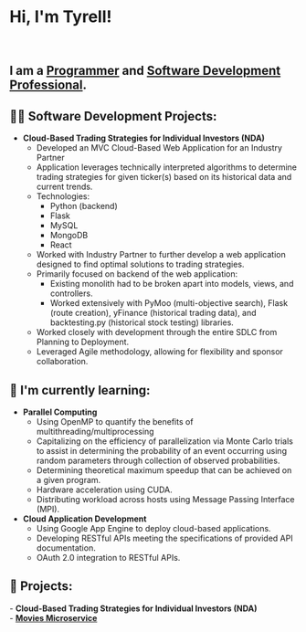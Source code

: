 <h1>Hi, I'm Tyrell!</h1><br/>

<h2>I am a <a href="https://github.com/veedubb">Programmer</a> and <a href="https://www.linkedin.com/in/tverley/">Software Development Professional</a>.

<h2>👨‍💻 Software Development Projects:</h2>

- <b>Cloud-Based Trading Strategies for Individual Investors (NDA)</b>
  - Developed an MVC Cloud-Based Web Application for an Industry Partner
  - Application leverages technically interpreted algorithms to determine trading strategies for given ticker(s) based on its historical data and current trends.
  - Technologies:
    - Python (backend)
    - Flask
    - MySQL
    - MongoDB
    - React
  - Worked with Industry Partner to further develop a web application designed to find optimal solutions to trading strategies.
  - Primarily focused on backend of the web application:
    - Existing monolith had to be broken apart into models, views, and controllers.
    - Worked extensively with PyMoo (multi-objective search), Flask (route creation), yFinance (historical trading data), and backtesting.py (historical stock testing) libraries.
  - Worked closely with development through the entire SDLC from Planning to Deployment.
  - Leveraged Agile methodology, allowing for flexibility and sponsor collaboration.

<h2>📖 I'm currently learning:</h2>

- <b>Parallel Computing</b>
  - Using OpenMP to quantify the benefits of multithreading/multiprocessing
  - Capitalizing on the efficiency of parallelization via Monte Carlo trials to assist in determining the probability of an event occurring using random parameters through collection of observed probabilities.
  - Determining theoretical maximum speedup that can be achieved on a given program.
  - Hardware acceleration using CUDA.
  - Distributing workload across hosts using Message Passing Interface (MPI).
- <b>Cloud Application Development</b>
  - Using Google App Engine to deploy cloud-based applications.
  - Developing RESTful APIs meeting the specifications of provided API documentation.
  - OAuth 2.0 integration to RESTful APIs.

 <h2>📖 Projects:</h2>
- <b>Cloud-Based Trading Strategies for Individual Investors (NDA)</b><br />
- <a href="https://github.com/veedubb/cs361-microservice"><b>Movies Microservice</b></a>

<!--
**veedubb/veedubb** is a ✨ _special_ ✨ repository because its `README.md` (this file) appears on your GitHub profile.

Here are some ideas to get you started:

- 🔭 I’m currently working on ...
- 🌱 I’m currently learning ...
- 👯 I’m looking to collaborate on ...
- 🤔 I’m looking for help with ...
- 💬 Ask me about ...
- 📫 How to reach me: ...
- 😄 Pronouns: ...
- ⚡ Fun fact: ...
-->
